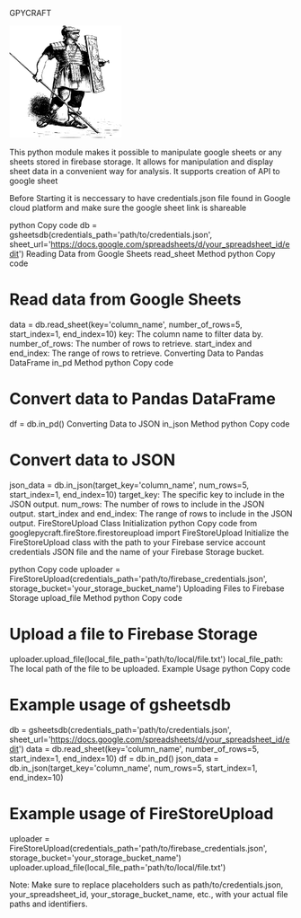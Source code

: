 GPYCRAFT 

<img src="https://raw.githubusercontent.com/Fru404/Web/main/1497441839.svg" alt="SVG" width="200" height="200">

This python module makes it possible to manipulate google sheets or any sheets stored in firebase storage. It allows for manipulation and display sheet data in a convenient way for analysis. It supports creation of API to google sheet

Before Starting it is neccessary to have credentials.json file found in Google cloud platform and make sure the google sheet link is shareable



python
Copy code
db = gsheetsdb(credentials_path='path/to/credentials.json', sheet_url='https://docs.google.com/spreadsheets/d/your_spreadsheet_id/edit')
Reading Data from Google Sheets
read_sheet Method
python
Copy code
# Read data from Google Sheets
data = db.read_sheet(key='column_name', number_of_rows=5, start_index=1, end_index=10)
key: The column name to filter data by.
number_of_rows: The number of rows to retrieve.
start_index and end_index: The range of rows to retrieve.
Converting Data to Pandas DataFrame
in_pd Method
python
Copy code
# Convert data to Pandas DataFrame
df = db.in_pd()
Converting Data to JSON
in_json Method
python
Copy code
# Convert data to JSON
json_data = db.in_json(target_key='column_name', num_rows=5, start_index=1, end_index=10)
target_key: The specific key to include in the JSON output.
num_rows: The number of rows to include in the JSON output.
start_index and end_index: The range of rows to include in the JSON output.
FireStoreUpload Class
Initialization
python
Copy code
from googlepycraft.fireStore.firestoreupload import FireStoreUpload
Initialize the FireStoreUpload class with the path to your Firebase service account credentials JSON file and the name of your Firebase Storage bucket.

python
Copy code
uploader = FireStoreUpload(credentials_path='path/to/firebase_credentials.json', storage_bucket='your_storage_bucket_name')
Uploading Files to Firebase Storage
upload_file Method
python
Copy code
# Upload a file to Firebase Storage
uploader.upload_file(local_file_path='path/to/local/file.txt')
local_file_path: The local path of the file to be uploaded.
Example Usage
python
Copy code
# Example usage of gsheetsdb
db = gsheetsdb(credentials_path='path/to/credentials.json', sheet_url='https://docs.google.com/spreadsheets/d/your_spreadsheet_id/edit')
data = db.read_sheet(key='column_name', number_of_rows=5, start_index=1, end_index=10)
df = db.in_pd()
json_data = db.in_json(target_key='column_name', num_rows=5, start_index=1, end_index=10)

# Example usage of FireStoreUpload
uploader = FireStoreUpload(credentials_path='path/to/firebase_credentials.json', storage_bucket='your_storage_bucket_name')
uploader.upload_file(local_file_path='path/to/local/file.txt')

Note: Make sure to replace placeholders such as path/to/credentials.json, your_spreadsheet_id, your_storage_bucket_name, etc., with your actual file paths and identifiers.